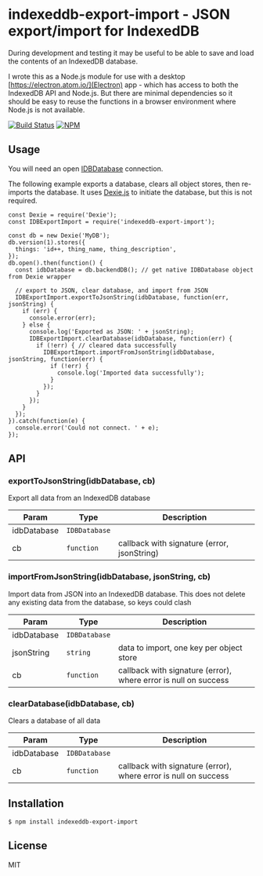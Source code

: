 # indexeddb-export-import - JSON export/import for IndexedDB

During development and testing it may be useful to be able to save and load the contents of an IndexedDB database.

I wrote this as a Node.js module for use with a desktop [https://electron.atom.io/](Electron) app - which has access to both the IndexedDB API and Node.js. But there are minimal dependencies so it should be easy to reuse the functions in a browser environment where Node.js is not available.

[![Build Status](https://travis-ci.org/Polarisation/indexeddb-export-import.svg?branch=master)](https://travis-ci.org/Polarisation/indexeddb-export-import)
[![NPM](https://nodei.co/npm/indexeddb-export-import.png?downloads=true&downloadRank=true&stars=true)](https://nodei.co/npm/indexeddb-export-import/)

## Usage

You will need an open [IDBDatabase](https://developer.mozilla.org/en-US/docs/Web/API/IDBDatabase) connection. 

The following example exports a database, clears all object stores, then re-imports the database. It uses [Dexie.js](https://github.com/dfahlander/Dexie.js) to initiate the database, but this is not required.

    const Dexie = require('Dexie');
    const IDBExportImport = require('indexeddb-export-import');
    
    const db = new Dexie('MyDB');
    db.version(1).stores({
      things: 'id++, thing_name, thing_description',
    });
    db.open().then(function() {
      const idbDatabase = db.backendDB(); // get native IDBDatabase object from Dexie wrapper
    
      // export to JSON, clear database, and import from JSON
      IDBExportImport.exportToJsonString(idbDatabase, function(err, jsonString) {
        if (err) {
          console.error(err);
        } else {
          console.log('Exported as JSON: ' + jsonString);
          IDBExportImport.clearDatabase(idbDatabase, function(err) {
            if (!err) { // cleared data successfully
              IDBExportImport.importFromJsonString(idbDatabase, jsonString, function(err) {
                if (!err) {
                  console.log('Imported data successfully');
                }
              });
            }
          });
        }
      });
    }).catch(function(e) {
      console.error('Could not connect. ' + e);
    });

## API

### exportToJsonString(idbDatabase, cb)
Export all data from an IndexedDB database

| Param | Type | Description |
| --- | --- | --- |
| idbDatabase | <code>IDBDatabase</code> |  |
| cb | <code>function</code> | callback with signature (error, jsonString) |

<a name="importFromJsonString"></a>

### importFromJsonString(idbDatabase, jsonString, cb)
Import data from JSON into an IndexedDB database. This does not delete any existing data from the database, so keys could clash

| Param | Type | Description |
| --- | --- | --- |
| idbDatabase | <code>IDBDatabase</code> |  |
| jsonString | <code>string</code> | data to import, one key per object store |
| cb | <code>function</code> | callback with signature (error), where error is null on success |

<a name="clearDatabase"></a>

### clearDatabase(idbDatabase, cb)
Clears a database of all data

| Param | Type | Description |
| --- | --- | --- |
| idbDatabase | <code>IDBDatabase</code> |  |
| cb | <code>function</code> | callback with signature (error), where error is null on success |


## Installation

```
$ npm install indexeddb-export-import
```

## License

MIT
